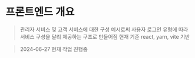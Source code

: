 # 프론트엔드 개요

> 관리자 서비스 및 고객 서비스에 대한 구성 예시로써
사용자 로그인 유형에 따라 서비스 구성을 달리 제공하는 구조로 만들어짐
> 현재 기준 react, yarn, vite 기반

> 2024-06-27 현재 작업 진행중

